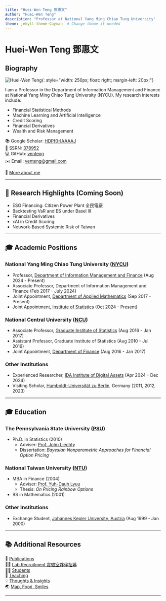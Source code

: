 ```yaml
---
title: "Huei-Wen Teng 鄧惠文"
author: "Huei-Wen Teng"
description: "Professor at National Yang Ming Chiao Tung University"
theme: jekyll-theme-Cayman  # Change theme if needed
---
```


# Huei-Wen Teng 鄧惠文

## Biography
![Huei-Wen Teng](https://i.imgur.com/K3qUn90.jpg){: style="width: 250px; float: right; margin-left: 20px;"}

I am a Professor in the Department of Information Management and Finance at National Yang Ming Chiao Tung University (NYCU). My research interests include:
- Financial Statistical Methods
- Machine Learning and Artificial Intelligence
- Credit Scoring
- Financial Derivatives
- Wealth and Risk Management

📚 Google Scholar: [HDPf0-IAAAAJ](https://scholar.google.com/citations?user=HDPf0-IAAAAJ&hl=en)  
📄 SSRN: [378952](https://papers.ssrn.com/sol3/cf_dev/AbsByAuth.cfm?per_id=3789459)  
💻 GitHub: [venteng](https://github.com/venteng)  
✉️ Email: venteng@gmail.com  

🔗 [More about me](https://venteng.github.io/bio.html)

---

## 📌 Research Highlights (Coming Soon)
- ESG Financing: Citizen Power Plant 全民電廠
- Backtesting VaR and ES under Basel III
- Financial Derivatives
- xAI in Credit Scoring
- Network-Based Systemic Risk of Taiwan

---

## 🎓 Academic Positions

### National Yang Ming Chiao Tung University ([NYCU](https://www.nycu.edu.tw/))
- Professor, [Department of Information Management and Finance](https://imf.nctu.edu.tw/) (Aug 2024 - Present)
- Associate Professor, Department of Information Management and Finance (Feb 2017 - July 2024)
- Joint Appointment, [Department of Applied Mathematics](https://www.math.nycu.edu.tw/) (Sep 2017 - Present)
- Joint Appointment, [Institute of Statistics](https://stat.nycu.edu.tw/) (Oct 2024 - Present)

### National Central University ([NCU](https://www.ncu.edu.tw/))
- Associate Professor, [Graduate Institute of Statistics](http://www.stat.ncu.edu.tw/) (Aug 2016 - Jan 2017)
- Assistant Professor, Graduate Institute of Statistics (Aug 2010 - Jul 2016)
- Joint Appointment, [Department of Finance](https://fm.mgt.ncu.edu.tw/zh-TW) (Aug 2016 - Jan 2017)

### Other Institutions
- Experienced Researcher, [IDA Institute of Digital Assets](https://ida.ase.ro) (Apr 2024 - Dec 2024)
- Visiting Scholar, [Humboldt-Universität zu Berlin](https://www.hu-berlin.de/en), Germany (2011, 2012, 2023)

---

## 🎓 Education

### The Pennsylvania State University ([PSU](https://www.psu.edu/))

- Ph.D. in Statistics (2010)  
  - Adviser: [Prof. John Liechty](http://www.personal.psu.edu/faculty/j/c/jcl12/)  
  - Dissertation: *Bayesian Nonparametric Approaches for Financial Option Pricing*

### National Taiwan University ([NTU](https://www.ntu.edu.tw/))
- MBA in Finance (2004)  
  - Adviser: [Prof. Yuh-Dauh Lyuu](https://www.csie.ntu.edu.tw/~lyuu/)  
  - Thesis: *On Pricing Rainbow Options*
- BS in Mathematics (2001)

### Other Institutions

- Exchange Student, [Johannes Kepler University, Austria](https://www.jku.at) (Aug 1999 - Jan 2000)

---

## 📚 Additional Resources
📄 [Publications](https://venteng.github.io/Publication.html)  
👩‍🏫 [Lab Recruitment 實驗室夥伴招募](https://venteng.github.io/LAB_Recruitment/README.html)  
👨‍🎓 [Students](https://venteng.github.io/LAB_Recruitment/Students.html)  
📖 [Teaching](https://venteng.github.io/Teaching/README.html)  
💡 [Thoughts & Insights](https://venteng.github.io/thoughts/README.html)  
🌏 [Map, Food, Smiles](https://venteng.github.io/MFS.html)  

---
